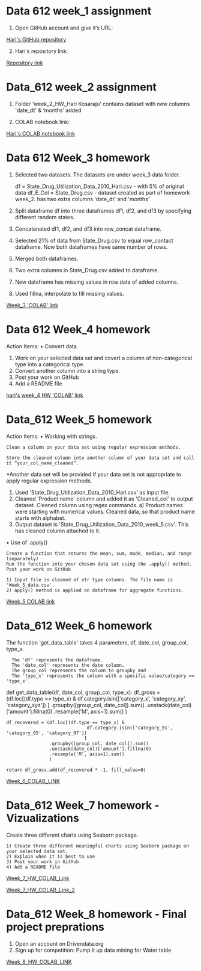 # Data 612 week_1 assignment

1.	Open GitHub account and give it’s URL:

[Hari's GitHub repository](https://github.com/harikosaraju9)

2. Hari's repository link:

[Repository link](https://github.com/harikosaraju9/Data_612_assignments)

# Data_612 week_2 assignment

1. Folder ‘week_2_HW_Hari Kosaraju’ contains dataset with new columns 'date_dt' & ‘months’ added

2. COLAB notebook link:

[Hari's COLAB notebook link](https://colab.research.google.com/drive/1RYu_6Ecaxa4bcLCo-kVMaTbuQgRRoVmV?usp=sharing) 

# Data 612 Week_3 homework

1. Selected two datasets. The datasets are under week_3 data folder.

   df = State_Drug_Utilization_Data_2010_Hari.csv - with 5% of original data
   df_E_Col = State_Drug.csv - dataset created as part of homework week_2. has two extra columns 'date_dt' and 'months'
   
2. Split dataframe df into three dataframes df1, df2, and df3 by specifying different random states.

3. Concatenated df1, df2, and df3 into row_concat dataframe.

4. Selected 21% of  data from State_Drug.csv to equal row_contact dataframe. Now both dataframes have same number of rows.

5. Merged both dataframes.

6. Two extra columns in State_Drug.csv added to dataframe. 

7. New dataframe has missing values in row data of added columns.

8. Used fillna, interpolate to fill missing values.

[Week_3 'COLAB' link](https://colab.research.google.com/drive/1LY5DOZD0z_DEkekfYWMuDsrPndBueWvH?usp=sharing)

# Data 612 Week_4 homework

Action Items:
  • Convert data

1. Work on your selected data set and covert a column of non-categorical type into a categorical type.
2. Convert another column into a string type.
3. Post your work on GitHub
4. Add a README file

[hari's week_4 HW 'COLAB' link](https://colab.research.google.com/drive/1TCLz-PHllgawWuL4bZ5V7dERQyrt0pLP?usp=sharing) 

# Data_612 Week_5 homework

Action Items:
• Working with strings.

    Clean a column on your data set using regular expression methods.

    Store the cleaned column into another column of your data set and call it “your_col_name_cleaned”.

*Another data set will be provided if your data set is not appropriate to apply regular expression methods.

1) Used 'State_Drug_Utilization_Data_2010_Hari.csv' as input file. 
2) Cleaned 'Product name' column and added it as 'Cleaned_col' to output dataset. Cleaned column using regex commands.
   a) Product names were starting with numerical values. Cleaned data, so that product name starts with alphabet.
3) Output dataset is 'State_Drug_Utilization_Data_2010_week_5.csv'. This has cleaned column attached to it.

• Use of .apply()

    Create a function that returns the mean, sum, mode, median, and range (separately)
    Run the function into your chosen data set using the .apply() method.
    Post your work on GitHub
    
    1) Input file is cleaned of str type columns. The file name is 'Week_5_data.csv'.
    2) apply() method is applied on dataframe for aggregate functions.
    
[Week_5 COLAB link](https://colab.research.google.com/drive/1YoiEC-yp7mQSnPy62RQqaZfhcHJZMGoq?usp=sharing)


# Data_612 Week_6 homework

The function 'get_data_table' takes 4 parameters, df, date_col, group_col, type_x.

      The 'df' represents the dataframe.
      The 'date_col' represents the date column.
      The group_col represents the column to groupby and
      The 'type_x' represents the column with a specific value/category == 'type_x'.


def get_data_table(df, date_col, group_col, type_x):
    df_gross = (df.loc[(df.type == type_x) &
                                      df.category.isin(['category_x', 'category_xy', 'category_xyz'])
                                     ]
                         .groupby([group_col, date_col]).sum()
                         .unstack(date_col)['amount'].fillna(0)
                         .resample('M', axis=1).sum()
                        )

    df_recovered = (df.loc[(df.type == type_x) &
                                  df.category.isin(['category_01', 'category_05', 'category_07'])
                                 ]
                    .groupby([group_col, date_col]).sum()
                    .unstack(date_col)['amount'].fillna(0)
                    .resample('M', axis=1).sum()
                    )

    return df_gross.add(df_recovered * -1, fill_value=0)
    
  [Week_6_COLAB_LINK](https://colab.research.google.com/drive/13KaMLAdtAlDoSGR7ntYSLsrN7aUImrx7?usp=sharing)
  
  
  # Data_612 Week_7 homework - Vizualizations
  
  Create three different charts using Seaborn package.

    1) Create three different meaningful charts using Seaborn package on your selected data set.
    2) Explain when it is best to use
    3) Post your work in GitHub
    4) Add a README file
    
   [Week_7_HW_COLAB_Link](https://colab.research.google.com/drive/1GyFDeCH3ImN1RVu5NwC7iG2WiF-nY4Y4?usp=sharing)
   
   [Week_7_HW_COLAB_Link_2](https://colab.research.google.com/drive/1MQMWLqIpqz6Gx7TXSr5q6y730ac7dCsQ?usp=sharing)
   
  
   # Data_612 Week_8 homework - Final project preprations
   
   1) Open an account on Drivendata.org
   2) Sign up for competition: Pump it up data mining for Water table
   
   [Week_8_HW_COLAB_LINK](https://colab.research.google.com/drive/1PkDE8UpJsiJ9vQebsjlbIsJ7yIpnBT7l?usp=sharing)
   
  
  
